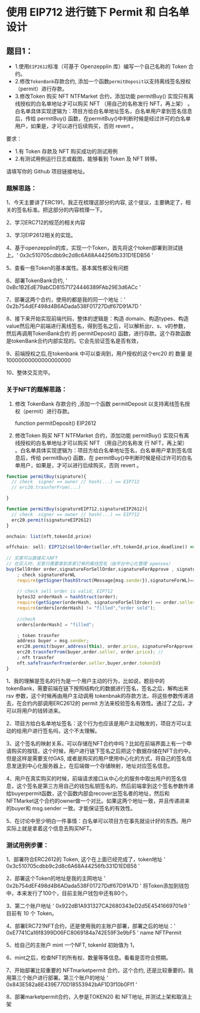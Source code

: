 # 使用 EIP712 进行链下 Permit 和 白名单设计

## 题目1：
- 1.使用`EIP2612`标准（可基于 Openzepplin 库）编写一个自己名称的 Token 合约。
- 2.修改`TokenBank`存款合约, 添加一个函数`permitDeposit`以支持离线签名授权（permit）进行存款。
- 3.修改Token 购买 NFT NTFMarket 合约，添加功能 permitBuy() 实现只有离线授权的白名单地址才可以购买 NFT （用自己的名称发行 NFT，再上架） 。白名单具体实现逻辑为：项目方给白名单地址签名，白名单用户拿到签名信息后，传给 permitBuy() 函数，在permitBuy()中判断时候是经过许可的白名单用户，如果是，才可以进行后续购买，否则 revert 。

要求：
- 1.有 Token 存款及 NFT 购买成功的测试用例
- 2.有测试用例运行日志或截图，能够看到 Token 及 NFT 转移。

请填写你的 Github 项目链接地址。

### 题解思路：

1、今天主要讲了ERC191，我正在梳理这部分的内容, 这个提议，主要确定了，相关的签名标准。把这部分的内容梳理一下。

2、学习ERC712的规范的相关内容

3、学习EIP2612相关的实现。

4、基于openzepplin的库，实现一个Token，首先将这个token部署到测试链上。' 0x3c510705cdbb9c2d8c6A68A44256fb331D1EDB56 '

5、查看一些Token的基本属性。基本属性都没有问题

6、部署TokenBank合约, ' 0xBc1B2EdE79abCD81571724446389FAb29E3d6ACc '

7、部署这两个合约，使用的都是我的同一个地址：' 0x2b754dEF498d4B6ADada538F01727Ddf67D91A7D '

8、接下来开始实现前端代码，整体的逻辑是：构造 domain、构造types、构造value然后用户前端进行离线签名，得到签名之后，可以解析出r、s、v的参数，然后再调用TokenBank合约 的 permitDeposit() 函数，进行存款。这个存款函数是tokenBank合约内部实现的。它会先验证签名是否有效，
 
9、前端授权之后,在tokenbank 中可以查询到，用户授权的这个erc20 的 数量 是 10000000000000000000 

10、整体交互完毕。


### 关于NFT的题解思路：

1. 修改 TokenBank 存款合约 ,添加⼀个函数 permitDeposit 以⽀持离线签名授权（permit）进⾏存款。 

    function permitDeposit()  EIP2612

3. 修改Token 购买 NFT NTFMarket 合约，添加功能 permitBuy() 实现只有离线授权的⽩名单地址才可以购买 NFT （⽤⾃⼰的名称发
⾏ NFT，再上架） 。⽩名单具体实现逻辑为：项⽬⽅给⽩名单地址签名，⽩名单⽤户拿到签名信息后，传给 permitBuy() 函数，在
permitBuy()中判断时候是经过许可的⽩名单⽤户，如果是，才可以进⾏后续购买，否则 revert 。

```js
function permitBuy(signature){
  // check  signer == owner // hash(...) == EIP712
  // erc20.trasnferFrom(...)

}

function permitBuy(signatureEIP712,signatureEIP2612){
  // check  signer == owner // hash(...) == EIP712
  erc20.permit(signatureEIP2612)
}
```

```js
onchain: list(nft,tokenId,price)

offchain: sell: EIP712(sellOrder(seller,nft,tokenId,price,deadline)) => signatureForSellOrder
 
// 买家可以直接买入NFT
// 在买入时，买家只需要拿到卖家订单的离线签名（由平台中心化管理 opensea）
buy(SellOrder order,signatureForSellOrder,signatureForApprove , signatureForWL){
    ; check signatureForWL
    require(getSigner(hashStruct(Message{msg.sender}),signatureForWL)==owner,"invalid signature");
    
    // check sell order is valid, EIP712
    bytes32 orderHash = hashStruct(order);
    require(getSigner(orderHash, signatureForSellOrder) == order.seller, "invalid signature");
    require(orders[orderHash] != "filled","order sold");
    
    //check
    orders[orderHash] = "filled";

    ; token trasnfer
    address buyer = msg.sender;
    erc20.permit(buyer,address(this), order.price, signatureForApprove) // == approve
    erc20.trasnferFrom(buyer,order.seller, order.price); // 
    ; nft trasnfer
    nft.safeTrasnferFrom(order.seller,buyer,order.tokenId) 
}
```

1、我的理解是签名的行为是一个用户主动的行为，比如说，题目中的tokenBank，需要前端在链下按照结构化的数据进行签名，签名之后，解构出来 rsv 参数，这个时候再由用户主动调用 tokenbnak的存款方法，将这些参数传递进去，在合约内部调用ERC2612的 permit 方法来校验签名有效性。通过了之后，才可以将用户的钱转进来。

2、项目方给白名单地址签名：这个行为也应该是用户主动触发的，项目方可以主动的给用户进行签名吗，这个不太理解。

3、这个签名的映射关系，可以存储在NFT合约中吗？比如在前端界面上有一个申请购买的按钮，这个时候，用户进行链下签名之后把这个数据存储在NFT合约中。但是这样是需要支付GAS, 或者是购买的用户使用中心化的方式，将自己的签名信息发送到中心化服务器上，在后端做一个存储映射，地址对应签名信息。

4、用户在真实购买的时候，前端请求接口从中心化的服务中取出用户的签名信息，这个签名是第三方用自己的钱包私钥签名的，然后前端拿到这个签名参数传递给buyerpermit函数，这个函数内部会recover出签名者的地址，然后和NFTMarket这个合约的owner做一个对比。如果这两个地址一致，并且传递进来的buyer和 msg.sender 一致。才能保证签名的有效性。

5、在讨论中至少明白一件事情：白名单可以项目方在事先就设计好的东西。用户实际上就是拿着这个信息去购买NFT。


### 测试用例步骤：

1、部署符合ERC2612的 Token, 这个在上面已经完成了，token地址 ' 0x3c510705cdbb9c2d8c6A68A44256fb331D1EDB56 '

2、部署这个Token的地址是我的主网地址 ' 0x2b754dEF498d4B6ADada538F01727Ddf67D91A7D ' 将Token添加到钱包中，本来发行了100个，目前主账户钱包中还有80个。

3、第二个账户地址 ' 0x922dB1A931327CA2680343eD2d5E4541669701e9 ' 目前有 10 个 Token。

4、部署ERC721NFT合约，还是使用我的主账户部署，部署之后的地址：' 0xE7741Ca16f8399D06FC8069184a742E59F3e9bF5 ' name NFTPermit

5、给自己的主账户 mint 一个NFT, tokenId 初始值为 1，

6、mint之后，检查NFT的所有权、数量等等信息。看看是否符合预期。

7、开始部署比较重要的 NFTmarketpermit 合约，这个合约, 还是比较重要的。我用第三个账户进行部署。第三个账户的地址 ' 0x843E582a8E439E770D18553942bAF1D3f10b0Ff1 '

8、部署marketpermit合约，入参是TOKEN20 和 NFT地址, 并测试上架和取消上架 



